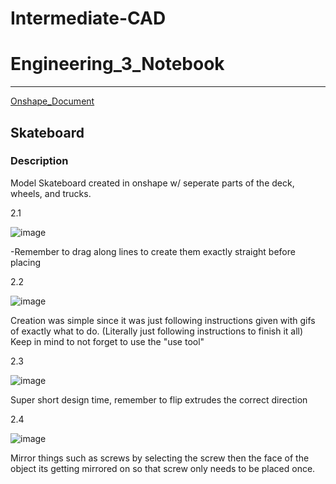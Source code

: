 # Intermediate-CAD

# Engineering_3_Notebook

---

[Onshape_Document](https://cvilleschools.onshape.com/documents/d4f609338a657eb6e54315a9/w/6a4d05312afe0767ec6f680d/e/2fa2ba00533209260656e645?renderMode=0&uiState=61717461d801ab6f7af30047)

## Skateboard

### Description
Model Skateboard created in onshape w/ seperate parts of the deck, wheels, and trucks. 

2.1

![image](https://user-images.githubusercontent.com/71345181/139085242-fa9f99a8-bb09-42f3-a7f6-8c7e920406aa.png)

-Remember to drag along lines to create them exactly straight before placing

2.2

![image](https://user-images.githubusercontent.com/71345181/139085458-2fd5488b-f830-4de7-9ecc-6b5c51dc15b3.png)

Creation was simple since it was just following instructions given with gifs of exactly what to do. (Literally just following instructions to finish it all)
Keep in mind to not forget to use the "use tool"

2.3

![image](https://user-images.githubusercontent.com/71345181/139085601-b8d5f5aa-aa66-4d17-a36a-6960703d25c0.png)

Super short design time, remember to flip extrudes the correct direction

2.4

![image](https://user-images.githubusercontent.com/71345181/138709886-79b322b0-da80-46f5-98f7-3e95aae27c35.png)


Mirror things such as screws by selecting the screw then the face of the object its getting mirrored on so that screw only needs to be placed once.

